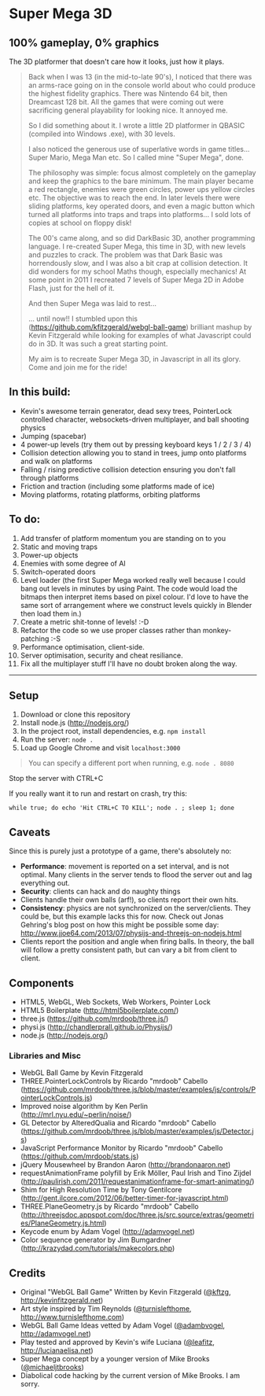 # Super Mega 3D

## 100% gameplay, 0% graphics

The 3D platformer that doesn't care how it looks, just how it plays.


> Back when I was 13 (in the mid-to-late 90's), I noticed that there was an arms-race going on in the console world
> about who could produce the highest fidelity graphics. There was Nintendo 64 bit, then Dreamcast 128 bit. 
> All the games that were coming out were sacrificing general playability for looking nice. It annoyed me.
>
> So I did something about it. I wrote a little 2D platformer in QBASIC (compiled into Windows .exe), with 30 levels. 
> 
> I also noticed the generous use of superlative words in game titles... Super Mario, Mega Man etc.
> So I called mine "Super Mega", done.
>
> The philosophy was simple: focus almost completely on the gameplay and keep the graphics to the bare minimum. The
> main player became a red rectangle, enemies were green circles, power ups yellow circles etc. The objective was to reach
> the end. In later levels there were sliding platforms, key operated doors, and even a magic button which turned
> all platforms into traps and traps into platforms... I sold lots of copies at school on floppy disk!
>
> The 00's came along, and so did DarkBasic 3D, another programming language. I re-created Super Mega, this time in 3D, 
> with new levels and puzzles to crack. The problem was that Dark Basic was horrendously slow, and I was also a bit crap
> at collision detection. It did wonders for my school Maths though, especially mechanics!
> At some point in 2011 I recreated 7 levels of Super Mega 2D in Adobe Flash, just for the hell of it.
>
> And then Super Mega was laid to rest...
>
> ... until now!!
> I stumbled upon this (https://github.com/kfitzgerald/webgl-ball-game) brilliant mashup by Kevin Fitzgerald while looking
> for examples of what Javascript could do in 3D. It was such a great starting point.
>
> My aim is to recreate Super Mega 3D, in Javascript in all its glory. Come and join me for the ride!

## In this build:
* Kevin's awesome terrain generator, dead sexy trees, PointerLock controlled character, websockets-driven multiplayer, and ball shooting physics
* Jumping (spacebar)
* 4 power-up levels (try them out by pressing keyboard keys 1 / 2 / 3 / 4)
* Collision detection allowing you to stand in trees, jump onto platforms and walk on platforms
* Falling / rising predictive collision detection ensuring you don't fall through platforms
* Friction and traction (including some platforms made of ice)
* Moving platforms, rotating platforms, orbiting platforms

## To do:
1) Add transfer of platform momentum you are standing on to you
2) Static and moving traps
3) Power-up objects
4) Enemies with some degree of AI
5) Switch-operated doors
6) Level loader (the first Super Mega worked really well because I could bang out levels in minutes by using Paint. The 
code would load the bitmaps then interpret items based on pixel colour. I'd love to have the same sort of arrangement
where  we construct levels quickly in Blender then load them in.)
7) Create a metric shit-tonne of levels! :-D
8) Refactor the code so we use proper classes rather than monkey-patching :-S
9) Performance optimisation, client-side.
10) Server optimisation, security and cheat resiliance.
11) Fix all the multiplayer stuff I'll have no doubt broken along the way.


------


## Setup

1. Download or clone this repository
2. Install node.js (http://nodejs.org/) 
3. In the project root, install dependencies, e.g. `npm install`
4. Run the server: `node .`
5. Load up Google Chrome and visit `localhost:3000`

> You can specify a different port when running, e.g. `node . 8080`

Stop the server with CTRL+C

If you really want it to run and restart on crash, try this:

`while true; do echo 'Hit CTRL+C TO KILL'; node . ; sleep 1; done`

## Caveats

Since this is purely just a prototype of a game, there's absolutely no:

* **Performance**: movement is reported on a set interval, and is not optimal. Many clients in the server tends to flood the server out and lag everything out.
* **Security**: clients can hack and do naughty things
* Clients handle their own balls (arf!), so clients report their own hits. 
* **Consistency**: physics are not synchronized on the server/clients. They could be, but this example lacks this for now. Check out Jonas Gehring's blog post on how this might be possible some day: http://www.jjoe64.com/2013/07/physijs-and-threejs-on-nodejs.html
* Clients report the position and angle when firing balls. In theory, the ball will follow a pretty consistent path, but can vary a bit from client to client.

## Components
* HTML5, WebGL, Web Sockets, Web Workers, Pointer Lock
* HTML5 Boilerplate (http://html5boilerplate.com/)
* three.js (https://github.com/mrdoob/three.js/)
* physi.js (http://chandlerprall.github.io/Physijs/)
* node.js (http://nodejs.org/)

### Libraries and Misc
* WebGL Ball Game by Kevin Fitzgerald
* THREE.PointerLockControls by Ricardo "mrdoob" Cabello (https://github.com/mrdoob/three.js/blob/master/examples/js/controls/PointerLockControls.js)
* Improved noise algorithm by Ken Perlin (http://mrl.nyu.edu/~perlin/noise/)
* GL Detector by AlteredQualia and Ricardo "mrdoob" Cabello (https://github.com/mrdoob/three.js/blob/master/examples/js/Detector.js)
* JavaScript Performance Monitor by Ricardo "mrdoob" Cabello (https://github.com/mrdoob/stats.js)
* jQuery Mousewheel by Brandon Aaron (http://brandonaaron.net)
* requestAnimationFrame polyfill by Erik Möller, Paul Irish and Tino Zijdel (http://paulirish.com/2011/requestanimationframe-for-smart-animating/)
* Shim for High Resolution Time by Tony Gentilcore (http://gent.ilcore.com/2012/06/better-timer-for-javascript.html)
* THREE.PlaneGeometry.js by Ricardo "mrdoob" Cabello (http://threejsdoc.appspot.com/doc/three.js/src.source/extras/geometries/PlaneGeometry.js.html)
* Keycode enum by Adam Vogel (http://adamvogel.net)
* Color sequence generator by Jim Bumgardner (http://krazydad.com/tutorials/makecolors.php)

## Credits
* Original "WebGL Ball Game" Written by Kevin Fitzgerald ([@kftzg](https://twitter.com/kftzg), http://kevinfitzgerald.net)
* Art style inspired by Tim Reynolds ([@turnislefthome](https://twitter.com/turnislefthome), http://www.turnislefthome.com)
* WebGL Ball Game Ideas vetted by Adam Vogel ([@adambvogel](https://twitter.com/adambvogel), http://adamvogel.net)
* Play tested and approved by Kevin's wife Luciana ([@leafitz](https://twitter.com/leafitz), http://lucianaelisa.net)
* Super Mega concept by a younger version of Mike Brooks ([@michaeljtbrooks](https://twitter.com/michaeljtbrooks))
* Diabolical code hacking by the current version of Mike Brooks. I am sorry.
